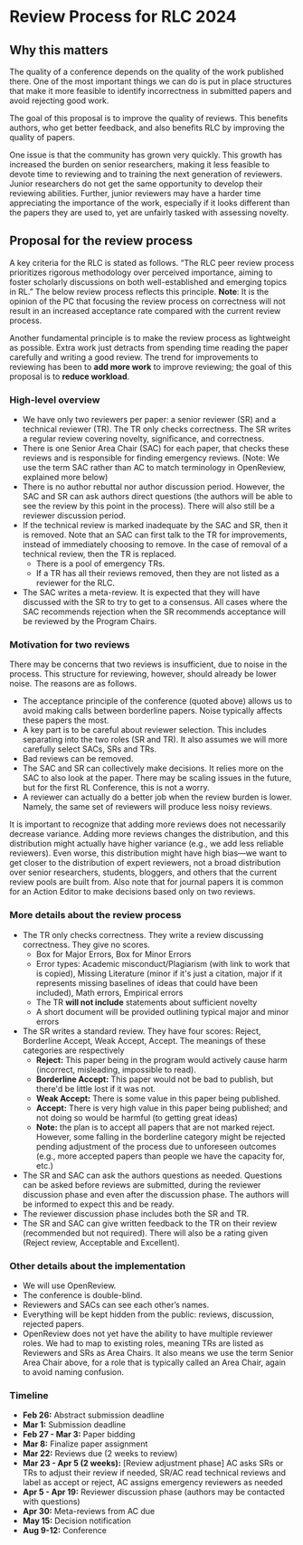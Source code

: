 # Review Process for RLC 2024
## Why this matters 
The quality of a conference depends on the quality of the work published there. One of the most important things we can do is put in place structures that make it more feasible to identify incorrectness in submitted papers and avoid rejecting good work. 

The goal of this proposal is to improve the quality of reviews. This benefits authors, who get better feedback, and also benefits RLC by improving the quality of papers.

One issue is that the community has grown very quickly. This growth has increased the burden on senior researchers, making it less feasible to devote time to reviewing and to training the next generation of reviewers. Junior researchers do not get the same opportunity to develop their reviewing abilities. Further, junior reviewers may have a harder time appreciating the importance of the work, especially if it looks different than the papers they are used to, yet are unfairly tasked with assessing novelty.  
## Proposal for the review process 
A key criteria for the RLC is stated as follows. “The RLC peer review process prioritizes rigorous methodology over perceived importance, aiming to foster scholarly discussions on both well-established and emerging topics in RL.” The below review process reflects this principle. **Note**: It is the opinion of the PC that focusing the review process on correctness will not result in an increased acceptance rate compared with the current review process.

Another fundamental principle is to make the review process as lightweight as possible. Extra work just detracts from spending time reading the paper carefully and writing a good review. The trend for improvements to reviewing has been to **add more work** to improve reviewing; the goal of this proposal is to **reduce workload**. 
### High-level overview

*  We have only two reviewers per paper: a senior reviewer (SR) and a technical reviewer (TR). The TR only checks correctness. The SR writes a regular review covering novelty, significance, and correctness.
* There is one Senior Area Chair (SAC) for each paper, that checks these reviews and is responsible for finding emergency reviews. (Note: We use the term SAC rather than AC to match terminology in OpenReview, explained more below)
* There is no author rebuttal nor author discussion period. However, the SAC and SR can ask authors direct questions (the authors will be able to see the review by this point in the process). There will also still be a reviewer discussion period.
* If the technical review is marked inadequate by the SAC and SR, then it is removed. Note that an SAC can first talk to the TR for improvements, instead of immediately choosing to remove. In the case of removal of a technical review, then the TR is replaced.
    * There is a pool of emergency TRs.
    * If a TR has all their reviews removed, then they are not listed as a reviewer for the RLC.
* The SAC writes a meta-review. It is expected that they will have discussed with the SR to try to get to a consensus. All cases where the SAC recommends rejection when the SR recommends acceptance will be reviewed by the Program Chairs.

### Motivation for two reviews

There may be concerns that two reviews is insufficient, due to noise in the process. This structure for reviewing, however, should already be lower noise. The reasons are as follows. 

* The acceptance principle of the conference (quoted above) allows us to avoid making calls between borderline papers. Noise typically affects these papers the most.
* A key part is to be careful about reviewer selection. This includes separating into the two roles (SR and TR). It also assumes we will more carefully select SACs, SRs and TRs.
* Bad reviews can be removed.
* The SAC and SR can collectively make decisions. It relies more on the SAC to also look at the paper. There may be scaling issues in the future, but for the first RL Conference, this is not a worry.
* A reviewer can actually do a better job when the review burden is lower. Namely, the same set of reviewers will produce less noisy reviews. 

It is important to recognize that adding more reviews does not necessarily decrease variance. Adding more reviews changes the distribution, and this distribution might actually have higher variance (e.g., we add less reliable reviewers). Even worse, this distribution might have high bias—we want to get closer to the distribution of expert reviewers, not a broad distribution over senior researchers, students, bloggers, and others that the current review pools are built from. Also note that for journal papers it is common for an Action Editor to make decisions based only on two reviews. 

### More details about the review process

* The TR only checks correctness. They write a review discussing correctness. They give no scores.
    * Box for Major Errors, Box for Minor Errors 
    * Error types: Academic misconduct/Plagiarism (with link to work that is copied), Missing Literature (minor if it's just a citation, major if it represents missing baselines of ideas that could have been included), Math errors, Empirical errors
    * The TR **will not include** statements about sufficient novelty
    * A short document will be provided outlining typical major and minor errors
* The SR writes a standard review. They have four scores: Reject, Borderline Accept, Weak Accept, Accept. The meanings of these categories are respectively
    * **Reject:** This paper being in the program would actively cause harm (incorrect, misleading, impossible to read).
    * **Borderline Accept:** This paper would not be bad to publish, but there'd be little lost if it was not.
    * **Weak Accept:** There is some value in this paper being published.
    * **Accept:** There is very high value in this paper being published; and not doing so would be harmful (to getting great ideas)
    * **Note:** the plan is to accept all papers that are not marked reject. However, some falling in the borderline category might be rejected pending adjustment of the process due to unforeseen outcomes (e.g., more accepted papers than people we have the capacity for, etc.)
* The SR and SAC can ask the authors questions as needed. Questions can be asked before reviews are submitted, during the reviewer discussion phase and even after the discussion phase. The authors will be informed to expect this and be ready.
* The reviewer discussion phase includes both the SR and TR.
* The SR and SAC can give written feedback to the TR on their review (recommended but not required). There will also be a rating given (Reject review, Acceptable and Excellent).

### Other details about the implementation

* We will use OpenReview. 
* The conference is double-blind. 
* Reviewers and SACs can see each other’s names.
* Everything will be kept hidden from the public: reviews, discussion, rejected papers.
* OpenReview does not yet have the ability to have multiple reviewer roles. We had to map to existing roles, meaning TRs are listed as Reviewers and SRs as Area Chairs. It also means we use the term Senior Area Chair above, for a role that is typically called an Area Chair, again to avoid naming confusion. 

### Timeline

* **Feb 26:** Abstract submission deadline
* **Mar 1:** Submission deadline
* **Feb 27 - Mar 3:** Paper bidding
* **Mar 8:** Finalize paper assignment
* **Mar 22:** Reviews due (2 weeks to review)
* **Mar 23 - Apr 5 (2 weeks):** [Review adjustment phase] AC asks SRs or TRs to adjust their review if needed, SR/AC read technical reviews and label as accept or reject, AC assigns emergency reviewers as needed 
* **Apr 5 - Apr 19:** Reviewer discussion phase (authors may be contacted with questions) 
* **Apr 30:** Meta-reviews from AC due
* **May 15:** Decision notification
* **Aug 9-12:** Conference
